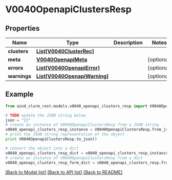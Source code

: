 # V0040OpenapiClustersResp


## Properties

Name | Type | Description | Notes
------------ | ------------- | ------------- | -------------
**clusters** | [**List[V0040ClusterRec]**](V0040ClusterRec.md) |  | 
**meta** | [**V0040OpenapiMeta**](V0040OpenapiMeta.md) |  | [optional] 
**errors** | [**List[V0040OpenapiError]**](V0040OpenapiError.md) |  | [optional] 
**warnings** | [**List[V0040OpenapiWarning]**](V0040OpenapiWarning.md) |  | [optional] 

## Example

```python
from aind_slurm_rest.models.v0040_openapi_clusters_resp import V0040OpenapiClustersResp

# TODO update the JSON string below
json = "{}"
# create an instance of V0040OpenapiClustersResp from a JSON string
v0040_openapi_clusters_resp_instance = V0040OpenapiClustersResp.from_json(json)
# print the JSON string representation of the object
print V0040OpenapiClustersResp.to_json()

# convert the object into a dict
v0040_openapi_clusters_resp_dict = v0040_openapi_clusters_resp_instance.to_dict()
# create an instance of V0040OpenapiClustersResp from a dict
v0040_openapi_clusters_resp_form_dict = v0040_openapi_clusters_resp.from_dict(v0040_openapi_clusters_resp_dict)
```
[[Back to Model list]](../README.md#documentation-for-models) [[Back to API list]](../README.md#documentation-for-api-endpoints) [[Back to README]](../README.md)


